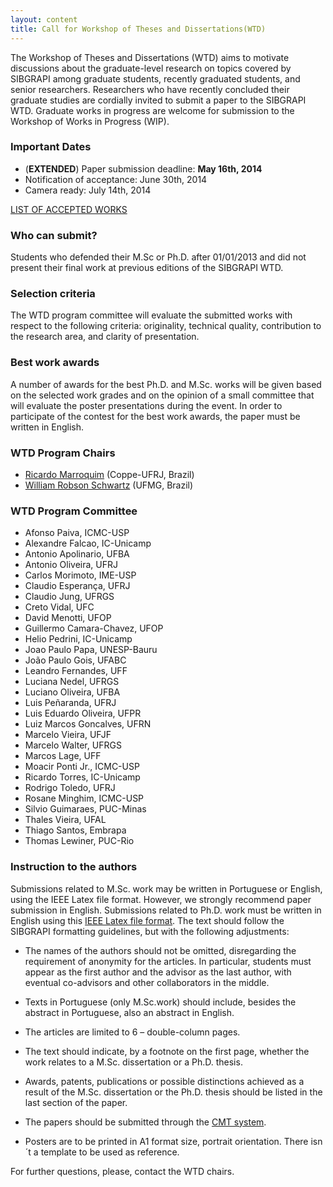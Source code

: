 ```yaml
---
layout: content
title: Call for Workshop of Theses and Dissertations(WTD)
---
```


The Workshop of Theses and Dissertations (WTD) aims to motivate
discussions about the graduate-level research on topics covered by
SIBGRAPI among graduate students, recently graduated students, and
senior researchers. Researchers who have recently concluded their
graduate studies are cordially invited to submit a paper to the
SIBGRAPI WTD. Graduate works in progress are welcome for submission to
the Workshop of Works in Progress (WIP).

### Important Dates

- (**EXTENDED**) Paper submission deadline: **May 16th, 2014**
- Notification of acceptance: June 30th, 2014
- Camera ready: July 14th, 2014

[LIST OF ACCEPTED WORKS](SIBGRAPI2014-WTD-posters.html)

### Who can submit?

Students who defended their M.Sc or Ph.D. after 01/01/2013 and did not
present their final work at previous editions of the SIBGRAPI WTD.

### Selection criteria

The WTD program committee will evaluate the submitted works with
respect to the following criteria: originality, technical quality,
contribution to the research area, and clarity of presentation.

### Best work awards

A number of awards for the best Ph.D. and M.Sc. works will be given
based on the selected work grades and on the opinion of a small
committee that will evaluate the poster presentations during the
event. In order to participate of the contest for the best work
awards, the paper must be written in English.

### WTD Program Chairs

- [Ricardo Marroquim](http://www.lcg.ufrj.br/Members/ricardo) (Coppe-UFRJ, Brazil)
- [William Robson Schwartz](http://homepages.dcc.ufmg.br/~william/) (UFMG, Brazil)

### WTD Program Committee

- Afonso Paiva, ICMC-USP
- Alexandre Falcao, IC-Unicamp
- Antonio Apolinario, UFBA
- Antonio Oliveira, UFRJ
- Carlos Morimoto, IME-USP
- Claudio Esperança, UFRJ
- Claudio Jung, UFRGS
- Creto Vidal, UFC
- David Menotti, UFOP
- Guillermo Camara-Chavez, UFOP
- Helio Pedrini, IC-Unicamp
- Joao Paulo Papa, UNESP-Bauru
- João Paulo Gois, UFABC
- Leandro Fernandes, UFF
- Luciana Nedel, UFRGS
- Luciano Oliveira, UFBA
- Luis Peñaranda, UFRJ
- Luis Eduardo Oliveira, UFPR
- Luiz Marcos Goncalves, UFRN
- Marcelo Vieira, UFJF
- Marcelo Walter, UFRGS
- Marcos Lage, UFF
- Moacir Ponti Jr., ICMC-USP
- Ricardo Torres, IC-Unicamp
- Rodrigo Toledo, UFRJ
- Rosane Minghim, ICMC-USP
- Silvio Guimaraes, PUC-Minas
- Thales Vieira, UFAL
- Thiago Santos, Embrapa
- Thomas Lewiner, PUC-Rio

### Instruction to the authors

Submissions related to M.Sc. work may be written in Portuguese or
English, using the IEEE Latex file format. However, we strongly
recommend paper submission in English. Submissions related to
Ph.D. work must be written in English using this 
[IEEE Latex file format](http://emap.fgv.br/sibgrapi-2014/files/2014-sibgrapi-latex-template.zip). 
The text should follow the SIBGRAPI formatting guidelines, but with the following adjustments:

- The names of the authors should not be omitted, disregarding the
  requirement of anonymity for the articles. In particular, students
  must appear as the first author and the advisor as the last author,
  with eventual co-advisors and other collaborators in the middle.

- Texts in Portuguese (only M.Sc.work) should include, besides the
  abstract in Portuguese, also an abstract in English.

- The articles are limited to 6 – double-column pages.

- The text should indicate, by a footnote on the first page, whether
  the work relates to a M.Sc. dissertation or a Ph.D. thesis.

- Awards, patents, publications or possible distinctions achieved as a
  result of the M.Sc. dissertation or the Ph.D. thesis should be
  listed in the last section of the paper.

- The papers should be submitted through the
  [CMT system](https://cmt2.research.microsoft.com/WTD20142014/Default.aspx).
  
- Posters are to be printed in A1 format size, portrait orientation. There isn´t a template to be used as reference. 

For further questions, please, contact the WTD chairs.
